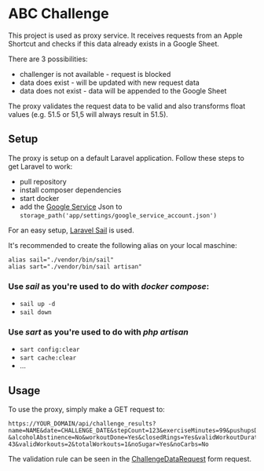 # ABC Challenge

This project is used as proxy service.
It receives requests from an Apple Shortcut and checks if this data already exists in a Google Sheet.

There are 3 possibilities:
- challenger is not available - request is blocked
- data does exist - will be updated with new request data
- data does not exist - data will be appended to the Google Sheet

The proxy validates the request data to be valid and also transforms float values (e.g. 51.5 or 51,5 will always 
result in 51.5).

## Setup

The proxy is setup on a default Laravel application.
Follow these steps to get Laravel to work:

- pull repository
- install composer dependencies
- start docker
- add the [Google Service](https://console.cloud.google.com/projectselector2/iam-admin/serviceaccounts?hl=de&supportedpurview=project) Json to `storage_path('app/settings/google_service_account.json')`

For an easy setup, [Laravel Sail](https://laravel.com/docs/10.x/sail) is used.

It's recommended to create the following alias on your local maschine:

```
alias sail="./vendor/bin/sail"
alias sart="./vendor/bin/sail artisan" 
```

### Use ***sail*** as you're used to do with ***docker compose***:

- `sail up -d`
- `sail down`

### Use ***sart*** as you're used to do with ***php artisan***

- `sart config:clear`
- `sart cache:clear`
- ...

## Usage

To use the proxy, simply make a GET request to:


```
https://YOUR_DOMAIN/api/challenge_results?name=NAME&date=CHALLENGE_DATE&stepCount=123&exerciseMinutes=99&pushupsDone=Yes
&alcoholAbstinence=No&workoutDone=Yes&closedRings=Yes&validWorkoutDuration=91.1&totalWorkoutDuration=56.
43&validWorkouts=2&totalWorkouts=1&noSugar=Yes&noCarbs=No
```

The validation rule can be seen in the [ChallengeDataRequest](app/Http/Requests/ChallengeDataRequest.php) form request.
